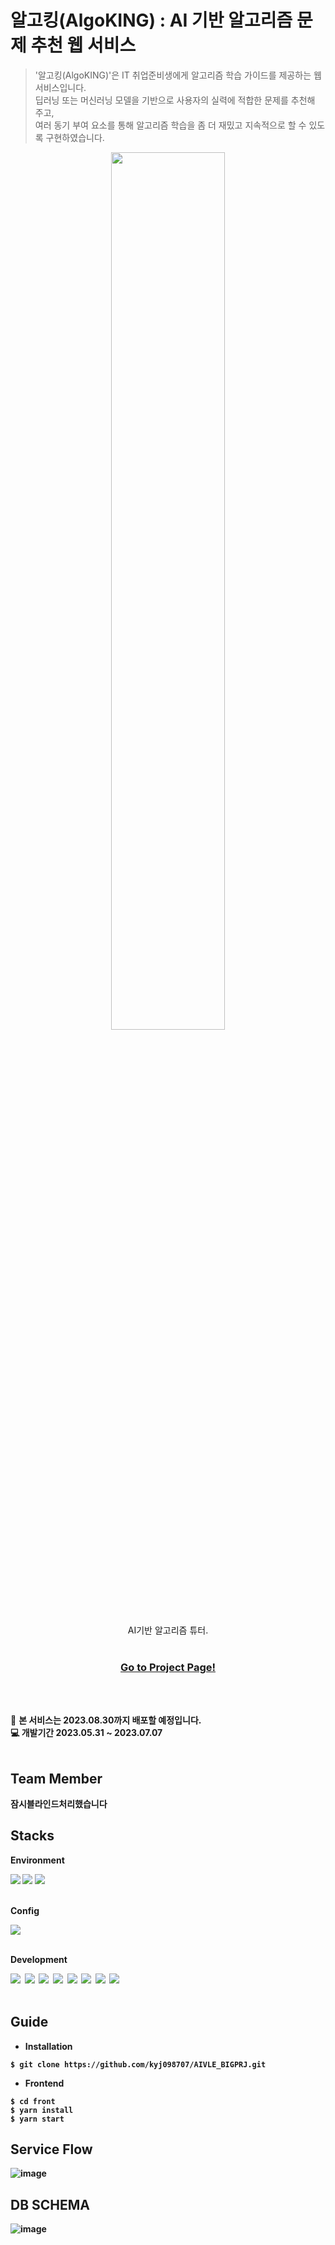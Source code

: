 # 알고킹(AlgoKING) : AI 기반 알고리즘 문제 추천 웹 서비스
> '알고킹(AlgoKING)'은 IT 취업준비생에게 알고리즘 학습 가이드를 제공하는 웹 서비스입니다.<br>
> 딥러닝 또는 머신러닝 모델을 기반으로 사용자의 실력에 적합한 문제를 추천해 주고,<br>
> 여러 동기 부여 요소를 통해 알고리즘 학습을 좀 더 재밌고 지속적으로 할 수 있도록 구현하였습니다.<br>

<p align="center">
    <img src="https://github.com/kyj098707/recommendations_for_webtoons/assets/54027397/c4326298-8515-4950-a5c6-99c4a1de1d7d" width="60%" >
    <p align="center">
        AI기반 알고리즘 튜터.<br><br>
    </p>
    <h3>
        <p align="center">
            <strong>
                <a href="http://54.180.59.149/">Go to Project Page!</a>
            </strong>
            <br>
        </p>
    </h3>
    <br><br>
</p>

📢 <Strong>본 서비스는 2023.08.30까지 배포할 예정입니다.<Strong> <br>
💻 <Strong>개발기간 2023.05.31 ~ 2023.07.07<Strong>
<br>
<br>

## Team Member
**잠시블라인드처리했습니다**


## Stacks
__Environment__  

<img src="https://img.shields.io/badge/Visual Studio Code-007ACC?style=for-the-badge&logo=Visual Studio Code&logoColor=white">
<img src="https://img.shields.io/badge/git-F05032?style=for-the-badge&logo=git&logoColor=white">
<img src="https://img.shields.io/badge/github-181717?style=for-the-badge&logo=github&logoColor=white">  
<br><br>

__Config__  

<img src="https://img.shields.io/badge/Yarn-2C8EBB?style=for-the-badge&logo=Yarn&logoColor=white">  
<br><br>

__Development__  

<img src="https://img.shields.io/badge/django-092E20?style=for-the-badge&logo=django&logoColor=white">&nbsp;
<img src="https://img.shields.io/badge/react-61DAFB?style=for-the-badge&logo=react&logoColor=white">&nbsp;
<img src="https://img.shields.io/badge/mysql-4479A1?style=for-the-badge&logo=mysql&logoColor=white">&nbsp;
<img src="https://img.shields.io/badge/oracle cloud-F80000?style=for-the-badge&logo=oracle&logoColor=white">&nbsp;
<img src="https://img.shields.io/badge/amazon rds-527FFF?style=for-the-badge&logo=amazonrds&logoColor=white">&nbsp;
<img src="https://img.shields.io/badge/docker-2496ED?style=for-the-badge&logo=docker&logoColor=white">&nbsp;
<img src="https://img.shields.io/badge/pytorch-EE4C2C?style=for-the-badge&logo=pytorch&logoColor=white">&nbsp;
<img src="https://img.shields.io/badge/airflow-017CEE?style=for-the-badge&logo=apacheairflow&logoColor=white">&nbsp;
<br><br>

## Guide
+ Installation
```
$ git clone https://github.com/kyj098707/AIVLE_BIGPRJ.git
```
+ Frontend
```
$ cd front
$ yarn install
$ yarn start
```

## Service Flow
![image](https://github.com/kyj098707/AIVLE_BIGPRJ/assets/54027397/336c45d0-f8a7-4e04-a307-7d6ed1a3a456)


## DB SCHEMA
![image](https://github.com/kyj098707/AIVLE_BIGPRJ/assets/54027397/79de2029-4ac8-46e5-b80e-0b61c09eb2ed)

